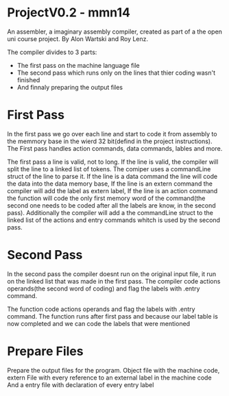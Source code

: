 # ProjectV0.2 - mmn14

An assembler, a imaginary assembly compiler, created as part of a the open uni course project. By Alon Wartski and Roy Lenz.

The compiler divides to 3 parts:
* The first pass on the machine language file
* The second pass which runs only on the lines that thier coding wasn't finished
* And finnaly preparing the output files

# First Pass
In the first pass we go over each line and start to code it from assembly to the memmory base in the wierd 32 bit(defind in the project instructions).
The First pass handles action commands, data commands, lables and more.

The first pass a line is valid, not to long. If the line is valid, the compiler will split the line to a linked list of tokens. The comiper uses a commandLine struct of the line to parse it.
If the line is a data command the line will code the data into the data memory base, If the line is an extern command the compiler will add the label as extern label, If the line is an action command the function will code the only first memory word of the command(the second one needs to be coded after all the labels are know, in the second pass).
Additionally the compiler will add a the commandLine struct to the linked list of the actions and entry commands whitch is used by the second pass.

# Second Pass
In the second pass the compiler doesnt run on the original input file, it run on the linked list that was made in the first pass. The compiler code actions operands(the second word of coding) and flag the labels with .entry command.

The function code actions operands and flag the labels with .entry command. The function runs after first pass and because our label table is now completed and we can code the labels that were mentioned

# Prepare Files
Prepare the output files for the program. Object file with the machine code, extern File with every reference to an external label in the machine code And a entry file with declaration of every entry label
